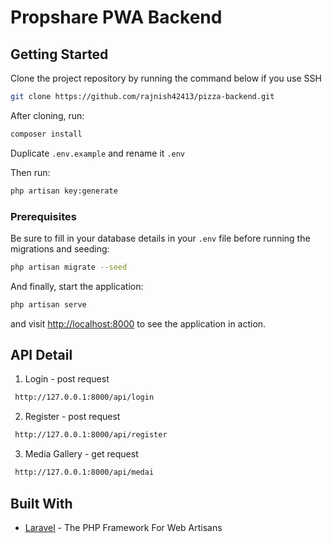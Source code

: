 # Propshare PWA Backend

## Getting Started

Clone the project repository by running the command below if you use SSH

```bash
git clone https://github.com/rajnish42413/pizza-backend.git
```

After cloning, run:

```bash
composer install
```

Duplicate `.env.example` and rename it `.env`

Then run:

```bash
php artisan key:generate
```


### Prerequisites

Be sure to fill in your database details in your `.env` file before running the migrations and seeding:

```bash
php artisan migrate --seed
```

And finally, start the application:

```bash
php artisan serve
```

and visit [http://localhost:8000](http://localhost:8000) to see the application in action.

## API Detail
 1. Login - post request
   ```bash
    http://127.0.0.1:8000/api/login
   ```
 2. Register - post request
   ```bash
    http://127.0.0.1:8000/api/register
   ```
 3. Media Gallery - get request
   ```bash
    http://127.0.0.1:8000/api/medai
   ```
   
## Built With

* [Laravel](https://laravel.com) - The PHP Framework For Web Artisans
